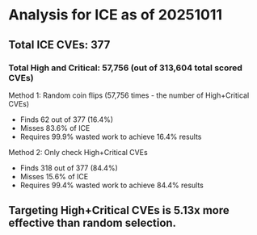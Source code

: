 # Analysis for ICE as of 20251011

## Total ICE CVEs: 377
### Total High and Critical: 57,756 (out of 313,604 total scored CVEs)

Method 1: Random coin flips (57,756 times - the number of High+Critical CVEs)
  - Finds 62 out of 377 (16.4%)
  - Misses 83.6% of ICE
  - Requires 99.9% wasted work to achieve 16.4% results

Method 2: Only check High+Critical CVEs
  - Finds 318 out of 377 (84.4%)
  - Misses 15.6% of ICE
  - Requires 99.4% wasted work to achieve 84.4% results

## Targeting High+Critical CVEs is 5.13x more effective than random selection.
